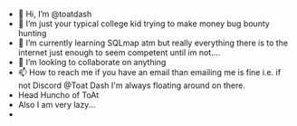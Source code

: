 - 👋 Hi, I’m @toatdash
- 👀 I’m just your typical college kid trying to make money bug bounty hunting
- 🌱 I’m currently learning SQLmap atm but really everything there is to the internet just enough to seem competent until im not....
- 💞️ I’m looking to collaborate on anything 
- 📫 How to reach me if you have an email than emailing me is fine i.e. if not Discord @Toat Dash I'm always floating around on there.
- Head Huncho of ToAt
- Also I am very lazy... 
- 

<!---
toatdash/toatdash is a ✨ special ✨ repository because its `README.md` (this file) appears on your GitHub profile.
You can click the Preview link to take a look at your changes.
--->

